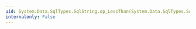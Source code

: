 ```yaml
---
uid: System.Data.SqlTypes.SqlString.op_LessThan(System.Data.SqlTypes.SqlString,System.Data.SqlTypes.SqlString)
internalonly: False
---
```

